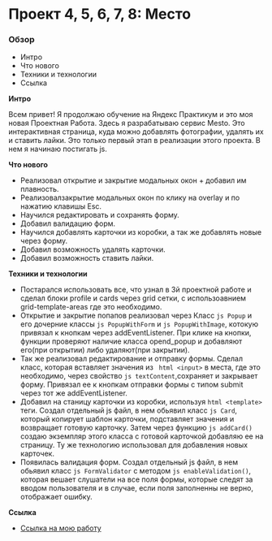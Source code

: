 # Проект 4, 5, 6, 7, 8: Место

### Обзор

* Интро
* Что нового
* Техники и технологии
* Ссылка

**Интро**

Всем привет! Я продолжаю обучение на Яндекс Практикум и это моя новая Проектная Работа.
Здесь я разрабатываю сервис Mesto. Это интерактивная страница, куда можно добавлять
фотографии, удалять их и ставить лайки.
Это только первый этап в реализации этого проекта. В нем я начинаю постигать js.

**Что нового**

* Реализовал открытие и закрытие модальных окон + добавил им плавность.
* Реализовалзакрытие модальных окон по клику на overlay и по нажатию клавишы Esc.
* Научился редактировать и сохранять форму.
* Добавил валидацию форм.
* Научился добавлять карточки из коробки, а так же добавлять новые через форму.
* Добавил возможность удалять карточки.
* Добавил возможность ставить лайки.

**Техники и технологии**

* Постарался использовать все, что узнал в 3й проектной работe и сделал блоки
profile и cards через grid сетки, с использоавнием grid-template-areas
где это необходимо.
* Открытие и закрытие попапов реализовал через Класс ````js Popup```` и его
дочерние классы ````js PopupWithForm```` и ````js PopupWithImage````,
котокую привязал к кнопкам через addEventListener. При клике на кнопки, функции
проверяют наличие класса opend_popup и добавляют его(при открытии) либо удаляют(при
закрытии).
* Так же реализовал редактирование и отправку формы. Сделал класс, которая вставляет
значения из ``` html <input>``` в места, где это необходимо, через свойство ```js textContent```,сохраняет и закрывает форму. Привязал ее к кнопкам отправки формы с типом submit через тот же addEventListener.
* Добавил на станицу карточки из коробки, используя ```html <template>``` теги. Создал отдельный
js файл, в нем обьявил класс ````js Card````, который копирует шаблон карточки, подставляет значения
и возвращает готовую карточку. Затем через функцию ````js addCard()```` создаю экземпляр этого класса
с готовой карточкой добавляю ее на страницу. Ту же технологию использовал для добавления новых карточек.
* Появилась валидация форм. Создал отдельный js файл, в нем обьявил класс ````js FormValidator```` с
методом ````js enableValidation()````, которая вешает слушатели на все поля формы, которые следят
за вводом пользователя и в случае, если поля заполненны не верно, отображает ошибку.


**Ссылка**

* [Ссылка на мою работу](https://vladis-garagashev.github.io/mesto/index.html)
